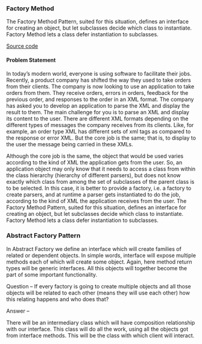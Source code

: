 
<p name="factory"></p>

### Factory Method
The Factory Method Pattern, suited for this situation, defines an interface for creating an object, but let subclasses decide which
        class to instantiate. Factory Method lets a class defer instantiation to subclasses.
   
   [Source code](https://github.com/senthil338/coding_interview/blob/master/CodingPractice/CodingPractice/DesignPattern/FactoryDesign.cs)

#### Problem Statement

In today’s modern world, everyone is using software to facilitate their jobs. Recently, a product company has shifted the way
they used to take orders from their clients. The company is now looking to use an application to take orders from them. They
receive orders, errors in orders, feedback for the previous order, and responses to the order in an XML format. The company has
asked you to develop an application to parse the XML and display the result to them.
The main challenge for you is to parse an XML and display its content to the user. There are different XML formats depending
on the different types of messages the company receives from its clients. Like, for example, an order type XML has different sets
of xml tags as compared to the response or error XML. But the core job is the same; that is, to display to the user the message
being carried in these XMLs.    


Although the core job is the same, the object that would be used varies according to the kind of XML the application gets from
the user. So, an application object may only know that it needs to access a class from within the class hierarchy (hierarchy of
different parsers), but does not know exactly which class from among the set of subclasses of the parent class is to be selected.
In this case, it is better to provide a factory, i.e. a factory to create parsers, and at runtime a parser gets instantiated to do the job,
according to the kind of XML the application receives from the user.
The Factory Method Pattern, suited for this situation, defines an interface for creating an object, but let subclasses decide which
class to instantiate. Factory Method lets a class defer instantiation to subclasses.


### Abstract Factory Pattern


In Abstract Factory we define an interface which will create families of related or dependent objects. In simple words, interface will expose multiple methods each of which will create some object. Again, here method return types will be generic interfaces. All this objects will together become the part of some important functionality.

Question – If every factory is going to create multiple objects and all those objects will be related to each other (means they will use each other) how this relating happens and who does that?

Answer –

There will be an intermediary class which will have composition relationship with our interface.
This class will do all the work, using all the objects got from interface methods.
This will be the class with which client will interact.
